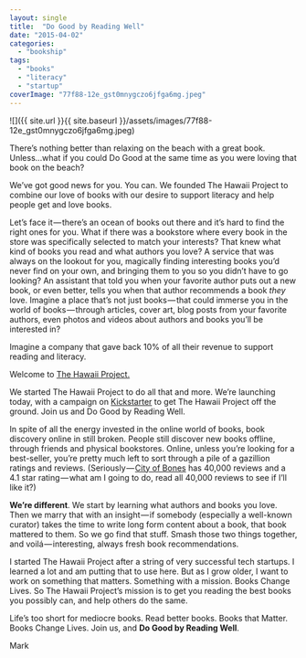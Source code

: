 ```yaml
---
layout: single
title:  "Do Good by Reading Well"
date: "2015-04-02"
categories: 
  - "bookship"
tags: 
  - "books"
  - "literacy"
  - "startup"
coverImage: "77f88-12e_gst0mnygczo6jfga6mg.jpeg"
---
```


![]({{ site.url }}{{ site.baseurl }}/assets/images/77f88-12e_gst0mnygczo6jfga6mg.jpeg)

There’s nothing better than relaxing on the beach with a great book. Unless…what if you could Do Good at the same time as you were loving that book on the beach?

We’ve got good news for you. You can. We founded The Hawaii Project to combine our love of books with our desire to support literacy and help people get and love books.

Let’s face it — there’s an ocean of books out there and it’s hard to find the right ones for you. What if there was a bookstore where every book in the store was specifically selected to match your interests? That knew what kind of books you read and what authors you love? A service that was always on the lookout for you, magically finding interesting books you’d never find on your own, and bringing them to you so you didn’t have to go looking? An assistant that told you when your favorite author puts out a new book, or even better, tells you when that author recommends a book _they_ love. Imagine a place that’s not just books — that could immerse you in the world of books — through articles, cover art, blog posts from your favorite authors, even photos and videos about authors and books you’ll be interested in?

Imagine a company that gave back 10% of all their revenue to support reading and literacy.

Welcome to [The Hawaii Project.](https://www.thehawaiiproject.com/kickstarter)

We started The Hawaii Project to do all that and more. We’re launching today, with a campaign on [Kickstarter](https://www.thehawaiiproject.com/kickstarter) to get The Hawaii Project off the ground. Join us and Do Good by Reading Well.

In spite of all the energy invested in the online world of books, book discovery online in still broken. People still discover new books offline, through friends and physical bookstores. Online, unless you’re looking for a best-seller, you’re pretty much left to sort through a pile of a gazillion ratings and reviews. (Seriously — [City of Bones](https://www.goodreads.com/book/show/256683.City_of_Bones) has 40,000 reviews and a 4.1 star rating — what am I going to do, read all 40,000 reviews to see if I’ll like it?)

**We’re different**. We start by learning what authors and books you love. Then we marry that with an insight — if somebody (especially a well-known curator) takes the time to write long form content about a book, that book mattered to them. So we go find that stuff. Smash those two things together, and voilá — interesting, always fresh book recommendations.

I started The Hawaii Project after a string of very successful tech startups. I learned a lot and am putting that to use here. But as I grow older, I want to work on something that matters. Something with a mission. Books Change Lives. So The Hawaii Project’s mission is to get you reading the best books you possibly can, and help others do the same.

Life’s too short for mediocre books. Read better books. Books that Matter. Books Change Lives. Join us, and **Do Good by Reading Well**.

Mark
